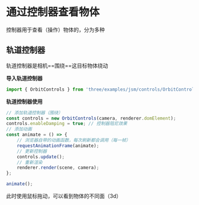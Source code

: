 # 通过控制器查看物体

控制器用于查看（操作）物体的，分为多种

## 轨道控制器

轨道控制器是相机==围绕==这目标物体绕动

**导入轨道控制器**

```js
import { OrbitControls } from 'three/examples/jsm/controls/OrbitControls.js';
```

**轨道控制器使用**

```js
// 添加轨道控制器（围绕）
const controls = new OrbitControls(camera, renderer.domElement);
controls.enableDamping = true; // 控制器阻尼效果
// 添加动画
const animate = () => {
    // 浏览器自带的动画函数，每次刷新都会调用（每一帧）
    requestAnimationFrame(animate);
    // 更新控制器
    controls.update();
    // 重新渲染
    renderer.render(scene, camera);
};

animate();
```

此时使用鼠标拖动，可以看到物体的不同面（3d）
